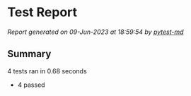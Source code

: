 # Test Report

*Report generated on 09-Jun-2023 at 18:59:54 by [pytest-md]*

[pytest-md]: https://github.com/hackebrot/pytest-md

## Summary

4 tests ran in 0.68 seconds

- 4 passed
